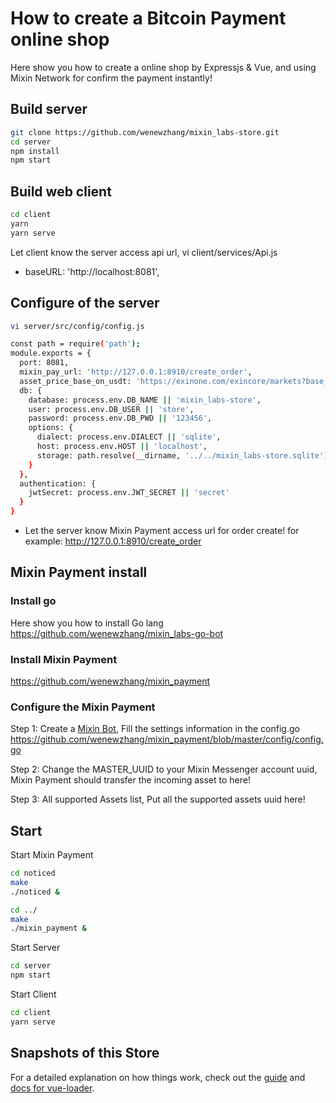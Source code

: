 #  How to create a Bitcoin Payment online shop
Here show you how to create a online shop by Expressjs & Vue, and using Mixin Network for confirm the payment instantly!

## Build server
``` bash
git clone https://github.com/wenewzhang/mixin_labs-store.git
cd server
npm install
npm start
```
## Build web client
```bash
cd client
yarn
yarn serve
```
Let client know the server access api url, vi client/services/Api.js

- baseURL: 'http://localhost:8081',

## Configure of the server
```bash
vi server/src/config/config.js

const path = require('path');
module.exports = {
  port: 8081,
  mixin_pay_url: 'http://127.0.0.1:8910/create_order',
  asset_price_base_on_usdt: 'https://exinone.com/exincore/markets?base_asset=815b0b1a-2764-3736-8faa-42d694fa620a',
  db: {
    database: process.env.DB_NAME || 'mixin_labs-store',
    user: process.env.DB_USER || 'store',
    password: process.env.DB_PWD || '123456',
    options: {
      dialect: process.env.DIALECT || 'sqlite',
      host: process.env.HOST || 'localhost',
      storage: path.resolve(__dirname, '../../mixin_labs-store.sqlite')
    }
  },
  authentication: {
    jwtSecret: process.env.JWT_SECRET || 'secret'
  }
}
```
- Let the server know Mixin Payment access url for order create!
  for example: http://127.0.0.1:8910/create_order

## Mixin Payment install

### Install go
Here show you how to install Go lang
https://github.com/wenewzhang/mixin_labs-go-bot

### Install Mixin Payment

https://github.com/wenewzhang/mixin_payment

### Configure the Mixin Payment
Step 1: Create a [Mixin Bot](https://mixin-network.gitbook.io/mixin-network/mixin-messenger-app/create-bot-account), Fill the settings information in the config.go
https://github.com/wenewzhang/mixin_payment/blob/master/config/config.go

Step 2: Change the MASTER_UUID  to your Mixin Messenger account uuid, Mixin Payment should transfer the incoming asset to here!

Step 3: All supported Assets list, Put all the supported assets uuid here!

## Start
Start Mixin Payment
```bash
cd noticed
make
./noticed &

cd ../
make
./mixin_payment &
```

Start Server
```bash
cd server
npm start
```

Start Client
```bash
cd client
yarn serve
```

## Snapshots of this Store

For a detailed explanation on how things work, check out the [guide](http://vuejs-templates.github.io/webpack/) and [docs for vue-loader](http://vuejs.github.io/vue-loader).
